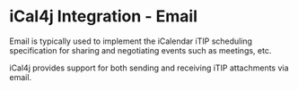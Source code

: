 # iCal4j Integration - Email

Email is typically used to implement the iCalendar iTIP scheduling specification for sharing and negotiating events
such as meetings, etc.

iCal4j provides support for both sending and receiving iTIP attachments via email.

